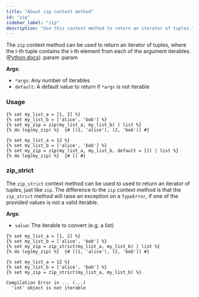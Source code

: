 ```yaml
---
title: "About zip context method"
id: "zip"
sidebar_label: "zip"
description: "Use this context method to return an iterator of tuples."
---
```


The `zip` context method can be used to return an iterator of tuples, where the i-th tuple contains the i-th element from each of the argument iterables. ([Python docs](https://docs.python.org/3/library/functions.html#zip))
        :param 
        :param 
        
__Args__:
- `*args`: Any number of iterables
- `default`: A default value to return if `*args` is not iterable

### Usage

```
{% set my_list_a = [1, 2] %}
{% set my_list_b = ['alice', 'bob'] %}
{% set my_zip = zip(my_list_a, my_list_b) | list %}
{% do log(my_zip) %}  {# [(1, 'alice'), (2, 'bob')] #}
```

```
{% set my_list_a = 12 %}
{% set my_list_b = ['alice', 'bob'] %}
{% set my_zip = zip(my_list_a, my_list_b, default = []) | list %}
{% do log(my_zip) %}  {# [] #}
```

### zip_strict

The `zip_strict` context method can be used to used to return an iterator of tuples, just like `zip`. The difference to the `zip` context method is that the `zip_strict` method will raise an exception on a `TypeError`, if one of the provided values is not a valid iterable.

__Args__:
- `value`: The iterable to convert (e.g. a list)

```
{% set my_list_a = [1, 2] %}
{% set my_list_b = ['alice', 'bob'] %}
{% set my_zip = zip_strict(my_list_a, my_list_b) | list %}
{% do log(my_zip) %}  {# [(1, 'alice'), (2, 'bob')] #}
```

```
{% set my_list_a = 12 %}
{% set my_list_b = ['alice', 'bob'] %}
{% set my_zip = zip_strict(my_list_a, my_list_b) %}

Compilation Error in ... (...)
  'int' object is not iterable
```
